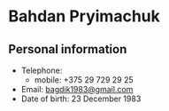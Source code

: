 # Bahdan Pryimachuk
## Personal information
* Telephone:
    * mobile: +375 29 729 29 25
* Email: bagdik1983@gmail.com
* Date of birth: 23 December 1983